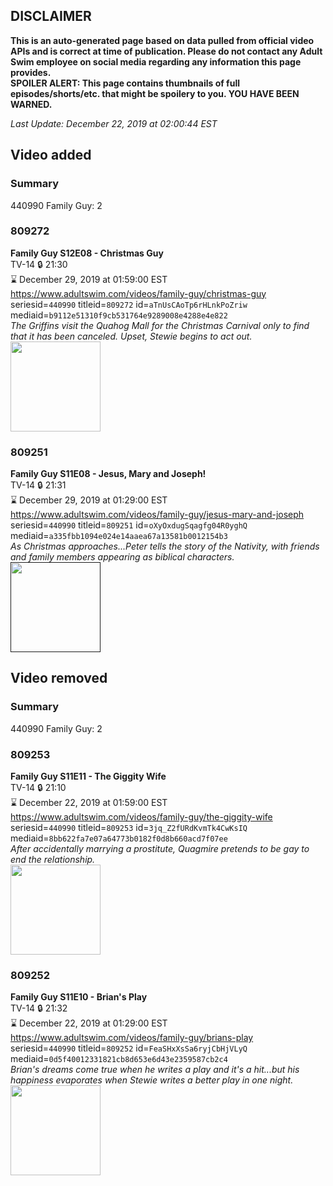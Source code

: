 ## DISCLAIMER
**This is an auto-generated page based on data pulled from official video APIs and is correct at time of publication. Please do not contact any Adult Swim employee on social media regarding any information this page provides.**  
**SPOILER ALERT: This page contains thumbnails of full episodes/shorts/etc. that might be spoilery to you. YOU HAVE BEEN WARNED.**  

_Last Update: December 22, 2019 at 02:00:44 EST_
## Video added
### Summary
440990 Family Guy: 2  
### 809272
**Family Guy S12E08 - Christmas Guy**  
TV-14 🔒 21:30  
⌛ December 29, 2019 at 01:59:00 EST  
https://www.adultswim.com/videos/family-guy/christmas-guy  
seriesid=`440990` titleid=`809272` id=`aTnUsCAoTp6rHLnkPoZriw` mediaid=`b9112e51310f9cb531764e9289008e4288e4e822`  
_The Griffins visit the Quahog Mall for the Christmas Carnival only to find that it has been canceled. Upset, Stewie begins to act out._  
<a href="https://i.cdn.turner.com/adultswim/big/image-upload/thumbnails/thumb-2_image-152338132076119.jpg"><img src="https://i.cdn.turner.com/adultswim/big/image-upload/thumbnails/thumb-2_image-152338132076119.jpg" height="144px" /></a>
### 809251
**Family Guy S11E08 - Jesus, Mary and Joseph!**  
TV-14 🔒 21:31  
⌛ December 29, 2019 at 01:29:00 EST  
https://www.adultswim.com/videos/family-guy/jesus-mary-and-joseph  
seriesid=`440990` titleid=`809251` id=`oXyOxdugSqagfg04R0yghQ` mediaid=`a335fbb1094e024e14aaea67a13581b0012154b3`  
_As Christmas approaches...Peter tells the story of the Nativity, with friends and family members appearing as biblical characters._  
<a href=""><img src="" height="144px" /></a>
## Video removed
### Summary
440990 Family Guy: 2  
### 809253
**Family Guy S11E11 - The Giggity Wife**  
TV-14 🔒 21:10  
⌛ December 22, 2019 at 01:59:00 EST  
https://www.adultswim.com/videos/family-guy/the-giggity-wife  
seriesid=`440990` titleid=`809253` id=`3jq_Z2fURdKvmTk4CwKsIQ` mediaid=`8bb622fa7e07a64773b0182f0d8b660acd7f07ee`  
_After accidentally marrying a prostitute, Quagmire pretends to be gay to end the relationship._  
<a href="https://i.cdn.turner.com/adultswim/big/image-upload/thumbnails/thumb-2_image-15221640592556.jpg"><img src="https://i.cdn.turner.com/adultswim/big/image-upload/thumbnails/thumb-2_image-15221640592556.jpg" height="144px" /></a>
### 809252
**Family Guy S11E10 - Brian's Play**  
TV-14 🔒 21:32  
⌛ December 22, 2019 at 01:29:00 EST  
https://www.adultswim.com/videos/family-guy/brians-play  
seriesid=`440990` titleid=`809252` id=`FeaSHxXsSa6ryjCbHjVLyQ` mediaid=`0d5f40012331821cb8d653e6d43e2359587cb2c4`  
_Brian's dreams come true when he writes a play and it's a hit...but his happiness evaporates when Stewie writes a better play in one night._  
<a href="https://i.cdn.turner.com/adultswim/big/image-upload/thumbnails/thumb-2_image-15221640068891.jpg"><img src="https://i.cdn.turner.com/adultswim/big/image-upload/thumbnails/thumb-2_image-15221640068891.jpg" height="144px" /></a>
